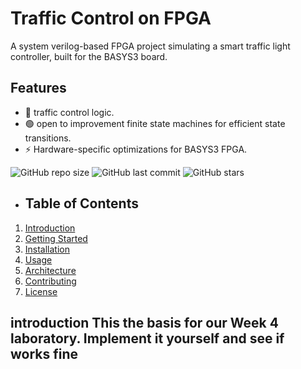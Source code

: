 # Traffic Control on FPGA
A system verilog-based FPGA project simulating a smart traffic light controller, built for the BASYS3 board.
## Features
- 🚥  traffic control logic.
- 🟢 open to improvement finite state machines for efficient state transitions.
- ⚡ Hardware-specific optimizations for BASYS3 FPGA.

![GitHub repo size](https://img.shields.io/github/repo-size/gambablue/traffic)
![GitHub last commit](https://img.shields.io/github/last-commit/repo-size/gambablue/traffic)
![GitHub stars](https://img.shields.io/github/stars/gambablue/traffic/repo?style=social)

- ## Table of Contents
1. [Introduction](#introduction)
2. [Getting Started](#getting-started)
3. [Installation](#installation)
4. [Usage](#usage)
5. [Architecture](#architecture)
6. [Contributing](#contributing)
7. [License](#license)

## introduction This the basis for our Week 4 laboratory. Implement it yourself and see if works fine
